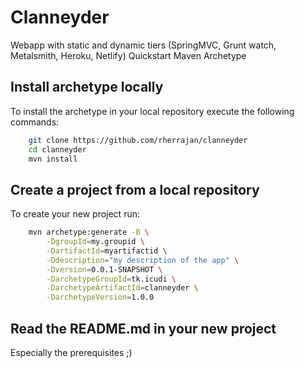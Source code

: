 # Clanneyder
Webapp with static and dynamic tiers (SpringMVC, Grunt watch, Metalsmith, Heroku, Netlify) Quickstart Maven Archetype


Install archetype locally
-------------------------

To install the archetype in your local repository execute the following commands:

```bash
    git clone https://github.com/rherrajan/clanneyder
    cd clanneyder
    mvn install
```

Create a project from a local repository
----------------------------------------

To create your new project run:

```bash
    mvn archetype:generate -B \
        -DgroupId=my.groupid \
        -DartifactId=myartifactid \
        -Ddescription="my description of the app" \
        -Dversion=0.0.1-SNAPSHOT \
        -DarchetypeGroupId=tk.icudi \
        -DarchetypeArtifactId=clanneyder \
        -DarchetypeVersion=1.0.0

```

Read the README.md in your new project
--------------------------------------
Especially the prerequisites ;)
